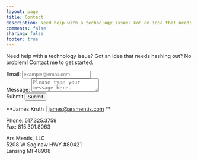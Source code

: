 ```yaml
---
layout: page
title: Contact
description: Need help with a technology issue? Got an idea that needs hashing out? No problem! Contact me to get started.
comments: false
sharing: false
footer: true
---
```


<p id="getStarted">Need help with a technology issue? Got an idea that needs hashing out? No problem! Contact me to get started.</p>

<form role="form">
  <div class="form-group">
    <label for="InputEmail">Email:</label>
    <input type="email" class="form-control" id="email" placeholder="example@email.com">
  </div>
  <div class="form-group">
    <label for="MessageTextarea">Message:</label>
    <textarea class="form-control" id="messageArea" placeholder="Please type your message here."></textarea>
  </div>
  <div class="form-group">
    <label for="SubmitButton" id="hiddenLabel">Submit</label>
    <input type="submit" value="Submit" id="submit">
  </div>
</form>

**James Kruth | james@arsmentis.com **

Phone: 517.325.3759<br>
Fax: 815.301.8063

Ars Mentis, LLC<br>
5208 W Saginaw HWY #80421<br>
Lansing MI 48908